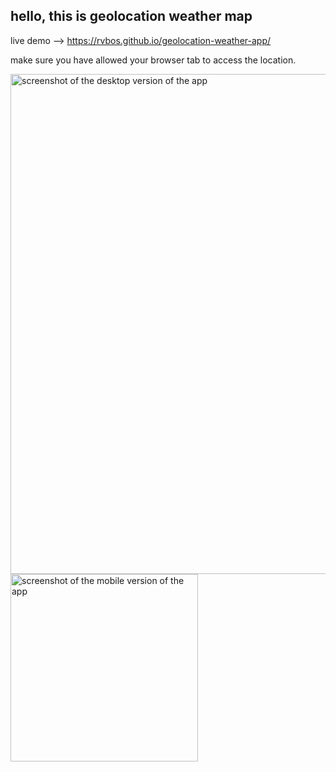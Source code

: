 ## hello, this is geolocation weather map

live demo --> https://rvbos.github.io/geolocation-weather-app/

make sure you have allowed your browser tab to access the location.

<img src="https://user-images.githubusercontent.com/115529749/219709908-3cf71cb9-2cbb-42f0-b34e-0c89ca7b81a5.png" alt="screenshot of the desktop version of the app" width="800px">
<img src="https://user-images.githubusercontent.com/115529749/219712206-3638b465-8b57-4adf-b935-114a99ad399d.jpg" alt="screenshot of the mobile version of the app" width="300px">
